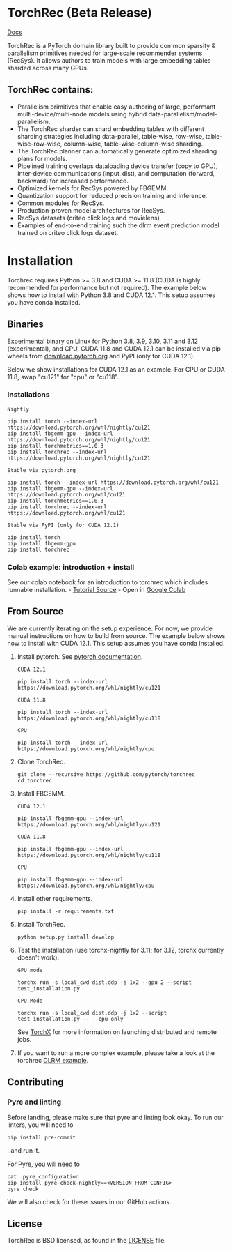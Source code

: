 # TorchRec (Beta Release)
[Docs](https://pytorch.org/torchrec/)

TorchRec is a PyTorch domain library built to provide common sparsity & parallelism primitives needed for large-scale recommender systems (RecSys). It allows authors to train models with large embedding tables sharded across many GPUs.

## TorchRec contains:
- Parallelism primitives that enable easy authoring of large, performant multi-device/multi-node models using hybrid data-parallelism/model-parallelism.
- The TorchRec sharder can shard embedding tables with different sharding strategies including data-parallel, table-wise, row-wise, table-wise-row-wise, column-wise, table-wise-column-wise sharding.
- The TorchRec planner can automatically generate optimized sharding plans for models.
- Pipelined training overlaps dataloading device transfer (copy to GPU), inter-device communications (input_dist), and computation (forward, backward) for increased performance.
- Optimized kernels for RecSys powered by FBGEMM.
- Quantization support for reduced precision training and inference.
- Common modules for RecSys.
- Production-proven model architectures for RecSys.
- RecSys datasets (criteo click logs and movielens)
- Examples of end-to-end training such the dlrm event prediction model trained on criteo click logs dataset.

# Installation

Torchrec requires Python >= 3.8 and CUDA >= 11.8 (CUDA is highly recommended for performance but not required). The example below shows how to install with Python 3.8 and CUDA 12.1. This setup assumes you have conda installed.

## Binaries

Experimental binary on Linux for Python 3.8, 3.9, 3.10, 3.11 and 3.12 (experimental), and CPU, CUDA 11.8 and CUDA 12.1 can be installed via pip wheels from [download.pytorch.org](download.pytorch.org) and PyPI (only for CUDA 12.1).

Below we show installations for CUDA 12.1 as an example. For CPU or CUDA 11.8, swap "cu121" for "cpu" or "cu118".

### Installations
```
Nightly

pip install torch --index-url https://download.pytorch.org/whl/nightly/cu121
pip install fbgemm-gpu --index-url https://download.pytorch.org/whl/nightly/cu121
pip install torchmetrics==1.0.3
pip install torchrec --index-url https://download.pytorch.org/whl/nightly/cu121

Stable via pytorch.org

pip install torch --index-url https://download.pytorch.org/whl/cu121
pip install fbgemm-gpu --index-url https://download.pytorch.org/whl/cu121
pip install torchmetrics==1.0.3
pip install torchrec --index-url https://download.pytorch.org/whl/cu121

Stable via PyPI (only for CUDA 12.1)

pip install torch
pip install fbgemm-gpu
pip install torchrec

```


### Colab example: introduction + install
See our colab notebook for an introduction to torchrec which includes runnable installation.
    - [Tutorial Source](https://github.com/pytorch/torchrec/blob/main/Torchrec_Introduction.ipynb)
    - Open in [Google Colab](https://colab.research.google.com/github/pytorch/torchrec/blob/main/Torchrec_Introduction.ipynb)

## From Source

We are currently iterating on the setup experience. For now, we provide manual instructions on how to build from source. The example below shows how to install with CUDA 12.1. This setup assumes you have conda installed.

1. Install pytorch. See [pytorch documentation](https://pytorch.org/get-started/locally/).
   ```
   CUDA 12.1

   pip install torch --index-url https://download.pytorch.org/whl/nightly/cu121

   CUDA 11.8

   pip install torch --index-url https://download.pytorch.org/whl/nightly/cu118

   CPU

   pip install torch --index-url https://download.pytorch.org/whl/nightly/cpu
   ```

2. Clone TorchRec.
   ```
   git clone --recursive https://github.com/pytorch/torchrec
   cd torchrec
   ```

3. Install FBGEMM.
   ```
   CUDA 12.1

   pip install fbgemm-gpu --index-url https://download.pytorch.org/whl/nightly/cu121

   CUDA 11.8

   pip install fbgemm-gpu --index-url https://download.pytorch.org/whl/nightly/cu118

   CPU

   pip install fbgemm-gpu --index-url https://download.pytorch.org/whl/nightly/cpu
   ```

4. Install other requirements.
   ```
   pip install -r requirements.txt
   ```

4. Install TorchRec.
   ```
   python setup.py install develop
   ```

5. Test the installation (use torchx-nightly for 3.11; for 3.12, torchx currently doesn't work).
   ```
   GPU mode

   torchx run -s local_cwd dist.ddp -j 1x2 --gpu 2 --script test_installation.py

   CPU Mode

   torchx run -s local_cwd dist.ddp -j 1x2 --script test_installation.py -- --cpu_only
   ```
   See [TorchX](https://pytorch.org/torchx/) for more information on launching distributed and remote jobs.

5. If you want to run a more complex example, please take a look at the torchrec [DLRM example](https://github.com/facebookresearch/dlrm/blob/main/torchrec_dlrm/dlrm_main.py).

## Contributing

### Pyre and linting

Before landing, please make sure that pyre and linting look okay. To run our linters, you will need to
```
pip install pre-commit
```

, and run it.

For Pyre, you will need to
```
cat .pyre_configuration
pip install pyre-check-nightly==<VERSION FROM CONFIG>
pyre check
```

We will also check for these issues in our GitHub actions.

## License
TorchRec is BSD licensed, as found in the [LICENSE](LICENSE) file.
